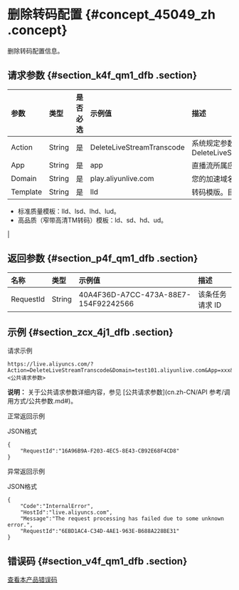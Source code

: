 # 删除转码配置 {#concept_45049_zh .concept}

删除转码配置信息。

## 请求参数 {#section_k4f_qm1_dfb .section}

|参数|类型|是否必选|示例值|描述|
|:-|:-|:---|:--|:-|
|Action|String|是|DeleteLiveStreamTranscode|系统规定参数。取值：DeleteLiveStreamTranscode|
|App|String|是|app|直播流所属应用名称。|
|Domain|String|是|play.aliyunlive.com|您的加速域名。|
|Template|String|是|lld| 转码模版。目前有：

 -   标准质量模板：lld、lsd、lhd、lud。
-   高品质（窄带高清TM转码）模板：ld、sd、hd、ud。

 |

## 返回参数 {#section_p4f_qm1_dfb .section}

|名称|类型|示例值|描述|
|:-|:-|:--|:-|
|RequestId|String|40A4F36D-A7CC-473A-88E7-154F92242566|该条任务请求 ID|

## 示例 {#section_zcx_4j1_dfb .section}

请求示例

```
https://live.aliyuncs.com/?Action=DeleteLiveStreamTranscode&Domain=test101.aliyunlive.com&App=xxx&Template=xxx&&<公共请求参数> 
```

**说明：** 关于公共请求参数详细内容，参见 [公共请求参数](cn.zh-CN/API 参考/调用方式/公共参数.md#)。

正常返回示例

JSON格式

```
{
    "RequestId":"16A96B9A-F203-4EC5-8E43-CB92E68F4CD8"
}
```

异常返回示例

JSON格式

```
{
    "Code":"InternalError",
    "HostId":"live.aliyuncs.com",
    "Message":"The request processing has failed due to some unknown error.",
    "RequestId":"6EBD1AC4-C34D-4AE1-963E-B688A228BE31"
}
```

## 错误码 {#section_v4f_qm1_dfb .section}

[查看本产品错误码](https://error-center.aliyun.com/status/product/live)

